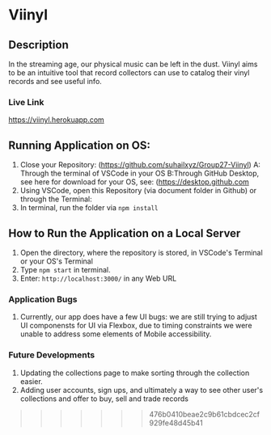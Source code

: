 # Viinyl
## Description
In the streaming age, our physical music can be left in the dust. Viinyl aims to be an intuitive tool that record collectors can use to catalog their vinyl records and see useful info.

### Live Link
https://viinyl.herokuapp.com


## Running Application on OS:
1. Close your Repository: (https://github.com/suhailxyz/Group27-Viinyl)
A: Through the terminal of VSCode in your OS
B:Through GitHub Desktop, see here for download for your OS, see: (https://desktop.github.com
2. Using VSCode, open this Repository (via document folder in Github) or through the Terminal:
3. In terminal, run the folder via `npm install`

## How to Run the Application on a Local Server
1. Open the directory, where the repository is stored, in VSCode's Terminal or your OS's Terminal
2. Type `npm start` in terminal.
3. Enter: `http://localhost:3000/` in any Web URL 

### Application Bugs 
1. Currently, our app does have a few UI bugs: we are still trying to adjust UI componensts for UI via Flexbox, due to timing constraints we were unable to address some elements of Mobile accessibility. 

### Future Developments
1. Updating the collections page to make sorting through the collection easier.
2. Adding user accounts, sign ups, and ultimately a way to see other user's collections and offer to buy, sell and trade records
>>>>>>> 476b0410beae2c9b61cbdcec2cf929fe48d45b41
